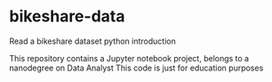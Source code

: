 # bikeshare-data
 Read a bikeshare dataset python introduction

This repository contains a Jupyter notebook project, belongs to a nanodegree on Data Analyst
This code is just for education purposes
